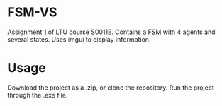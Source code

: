 # FSM-VS
 Assignment 1 of LTU course S0011E. Contains a FSM with 4 agents and several states. Uses imgui to display information. </br>
# Usage</br>
Download the project as a .zip, or clone the repository. Run the project through the .exe file. 
